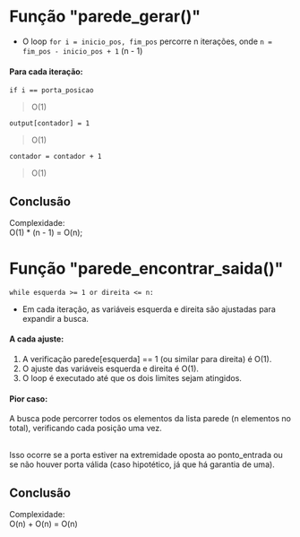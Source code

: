 
# Função "parede_gerar()"

- O loop `for i = inicio_pos, fim_pos` percorre n iterações, onde `n = fim_pos - inicio_pos + 1` (n - 1)

#### Para cada iteração:

`if i == porta_posicao `
> O(1)

`output[contador] = 1`
> O(1)

`contador = contador + 1`
> O(1)

## Conclusão
Complexidade: </br>
O(1) * (n - 1) = O(n);


# Função "parede_encontrar_saida()"

`while esquerda >= 1 or direita <= n:`

- Em cada iteração, as variáveis esquerda e direita são ajustadas para expandir a busca.

#### A cada ajuste:
1. A verificação parede[esquerda] == 1 (ou similar para direita) é O(1).
2. O ajuste das variáveis esquerda e direita é O(1).
3. O loop é executado até que os dois limites sejam atingidos.

#### Pior caso:
A busca pode percorrer todos os elementos da lista parede (n elementos no total), 
verificando cada posição uma vez. </br> </br>

Isso ocorre se a porta estiver na extremidade oposta ao ponto_entrada ou se não houver porta válida (caso hipotético, já que há garantia de uma).

## Conclusão
Complexidade: </br>
O(n) + O(n) = O(n)
